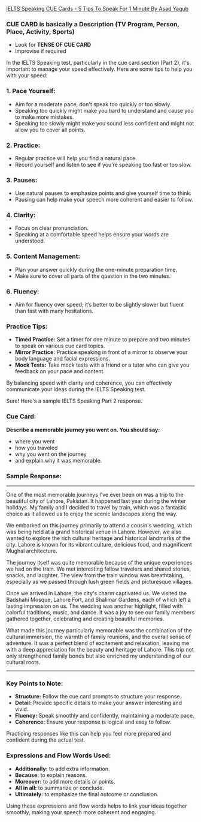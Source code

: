 [IELTS Speaking CUE Cards - 5 Tips To Speak For 1 Minute By Asad Yaqub](https://www.youtube.com/watch?v=tcm07gTBWgA)
### CUE CARD is basically a **Description** (TV Program, Person, Place, Activity, Sports)
* Look for **TENSE OF CUE CARD**
* Improvise if required
  
In the IELTS Speaking test, particularly in the cue card section (Part 2), it's important to manage your speed effectively. Here are some tips to help you with your speed:

### 1. **Pace Yourself:**
   - Aim for a moderate pace; don't speak too quickly or too slowly.
   - Speaking too quickly might make you hard to understand and cause you to make more mistakes.
   - Speaking too slowly might make you sound less confident and might not allow you to cover all points.

### 2. **Practice:**
   - Regular practice will help you find a natural pace.
   - Record yourself and listen to see if you’re speaking too fast or too slow.

### 3. **Pauses:**
   - Use natural pauses to emphasize points and give yourself time to think.
   - Pausing can help make your speech more coherent and easier to follow.

### 4. **Clarity:**
   - Focus on clear pronunciation.
   - Speaking at a comfortable speed helps ensure your words are understood.

### 5. **Content Management:**
   - Plan your answer quickly during the one-minute preparation time.
   - Make sure to cover all parts of the question in the two minutes.

### 6. **Fluency:**
   - Aim for fluency over speed; it’s better to be slightly slower but fluent than fast with many hesitations.

### Practice Tips:

- **Timed Practice:** Set a timer for one minute to prepare and two minutes to speak on various cue card topics.
- **Mirror Practice:** Practice speaking in front of a mirror to observe your body language and facial expressions.
- **Mock Tests:** Take mock tests with a friend or a tutor who can give you feedback on your pace and content.

By balancing speed with clarity and coherence, you can effectively communicate your ideas during the IELTS Speaking test.

Sure! Here's a sample IELTS Speaking Part 2 response. 

### Cue Card:
**Describe a memorable journey you went on. You should say:**
- where you went
- how you traveled
- why you went on the journey
- and explain why it was memorable.

### Sample Response:

---

One of the most memorable journeys I've ever been on was a trip to the beautiful city of Lahore, Pakistan. It happened last year during the winter holidays. My family and I decided to travel by train, which was a fantastic choice as it allowed us to enjoy the scenic landscapes along the way.

We embarked on this journey primarily to attend a cousin's wedding, which was being held at a grand historical venue in Lahore. However, we also wanted to explore the rich cultural heritage and historical landmarks of the city. Lahore is known for its vibrant culture, delicious food, and magnificent Mughal architecture.

The journey itself was quite memorable because of the unique experiences we had on the train. We met interesting fellow travelers and shared stories, snacks, and laughter. The view from the train window was breathtaking, especially as we passed through lush green fields and picturesque villages.

Once we arrived in Lahore, the city's charm captivated us. We visited the Badshahi Mosque, Lahore Fort, and Shalimar Gardens, each of which left a lasting impression on us. The wedding was another highlight, filled with colorful traditions, music, and dance. It was a joy to see our family members gathered together, celebrating and creating beautiful memories.

What made this journey particularly memorable was the combination of the cultural immersion, the warmth of family reunions, and the overall sense of adventure. It was a perfect blend of excitement and relaxation, leaving me with a deep appreciation for the beauty and heritage of Lahore. This trip not only strengthened family bonds but also enriched my understanding of our cultural roots.

---

### Key Points to Note:

- **Structure:** Follow the cue card prompts to structure your response.
- **Detail:** Provide specific details to make your answer interesting and vivid.
- **Fluency:** Speak smoothly and confidently, maintaining a moderate pace.
- **Coherence:** Ensure your response is logical and easy to follow.

Practicing responses like this can help you feel more prepared and confident during the actual test.


### Expressions and Flow Words Used:

- **Additionally:** to add extra information.
- **Because:** to explain reasons.
- **Moreover:** to add more details or points.
- **All in all:** to summarize or conclude.
- **Ultimately:** to emphasize the final outcome or conclusion.

Using these expressions and flow words helps to link your ideas together smoothly, making your speech more coherent and engaging.

